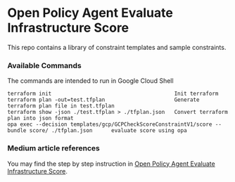 # Open Policy Agent Evaluate Infrastructure Score

This repo contains a library of constraint templates and sample constraints.


### Available Commands
The commands are intended to run in Google Cloud Shell
```
terraform init                                       Init terraform
terraform plan -out=test.tfplan                      Generate terraform plan file in test.tfplan
terraform show -json ./test.tfplan > ./tfplan.json   Convert terraform plan into json format
opa exec --decision templates/gcp/GCPCheckScoreConstraintV1/score --bundle score/ ./tfplan.json      evaluate score using opa
```


### Medium article references

You may find the step by step instruction in [Open Policy Agent Evaluate Infrastructure Score](https://zhangran1.medium.com/open-policy-agent-evaluate-infrastructure-score-8cdf13c7cc46).

